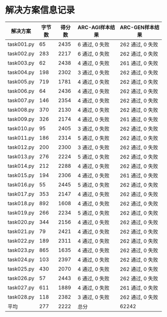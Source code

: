 # 解决方案信息记录

| 解决方案 | 字节数 | 得分数 | ARC-AGI样本结果 | ARC-GEN样本结果 |
|---------|--------|--------|----------------|----------------|
|task001.py | 65 | 2435 | 6 通过, 0 失败 | 262 通过, 0 失败
|task002.py | 283 | 2217 | 6 通过, 0 失败 | 262 通过, 0 失败
|task003.py | 62 | 2438 | 4 通过, 0 失败 | 261 通过, 0 失败
|task004.py | 198 | 2302 | 3 通过, 0 失败 | 262 通过, 0 失败
|task005.py | 719 | 1781 | 4 通过, 0 失败 | 262 通过, 0 失败
|task006.py | 64 | 2436 | 4 通过, 0 失败 | 262 通过, 0 失败
|task007.py | 146 | 2354 | 4 通过, 0 失败 | 262 通过, 0 失败
|task008.py | 370 | 2130 | 4 通过, 0 失败 | 262 通过, 0 失败
|task009.py | 326 | 2174 | 4 通过, 0 失败 | 261 通过, 0 失败
|task010.py | 95 | 2405 | 3 通过, 0 失败 | 262 通过, 0 失败
|task011.py | 186 | 2314 | 5 通过, 0 失败 | 262 通过, 0 失败
|task012.py | 200 | 2300 | 3 通过, 0 失败 | 262 通过, 0 失败
|task013.py | 276 | 2224 | 5 通过, 0 失败 | 262 通过, 0 失败
|task014.py | 212 | 2288 | 4 通过, 0 失败 | 262 通过, 0 失败
|task015.py | 194 | 2306 | 4 通过, 0 失败 | 261 通过, 0 失败
|task016.py | 55 | 2445 | 5 通过, 0 失败 | 262 通过, 0 失败
|task017.py | 353 | 2147 | 4 通过, 0 失败 | 262 通过, 0 失败
|task018.py | 892 | 1608 | 4 通过, 0 失败 | 262 通过, 0 失败
|task019.py | 266 | 2234 | 5 通过, 0 失败 | 262 通过, 0 失败
|task020.py | 344 | 2156 | 4 通过, 0 失败 | 262 通过, 0 失败
|task021.py | 79 | 2421 | 4 通过, 0 失败 | 262 通过, 0 失败
|task022.py | 189 | 2311 | 4 通过, 0 失败 | 262 通过, 0 失败
|task023.py | 865 | 1635 | 4 通过, 0 失败 | 262 通过, 0 失败
|task024.py | 103 | 2397 | 4 通过, 0 失败 | 262 通过, 0 失败
|task025.py | 430 | 2070 | 4 通过, 0 失败 | 262 通过, 0 失败
|task026.py | 57 | 2443 | 6 通过, 0 失败 | 262 通过, 0 失败
|task027.py | 611 | 1889 | 4 通过, 0 失败 | 261 通过, 0 失败
|task028.py | 118 | 2382 | 3 通过, 0 失败 | 262 通过, 0 失败
平均 | 277 | 2222 | 总分 | 62242